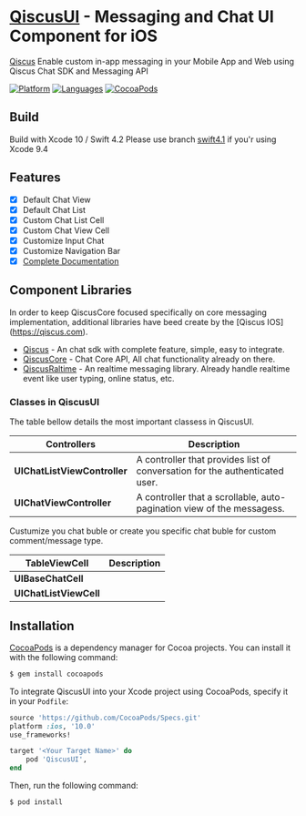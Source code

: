 # [QiscusUI](https://github.com/qiscus) - Messaging and Chat UI Component for iOS
[Qiscus](https://qiscus.com) Enable custom in-app messaging in your Mobile App and Web using Qiscus Chat SDK and Messaging API

[![Platform](https://img.shields.io/badge/platform-iOS-orange.svg)](https://cocoapods.org/pods/QiscusUI)
[![Languages](https://img.shields.io/badge/language-Objective--C%20%7C%20Swift-orange.svg)](https://github.com/qiscus)
[![CocoaPods](https://img.shields.io/badge/pod-v3.0.109-green.svg)](https://cocoapods.org/pods/QiscusUI)

## Build

Build with Xcode 10 / Swift 4.2
Please use branch [swift4.1](https://github.com/qiscus/QiscusUI-iOS/tree/swift4.1) if you'r using Xcode 9.4


## Features

- [x] Default Chat View
- [x] Default Chat List
- [x] Custom Chat List Cell
- [X] Custom Chat View Cell
- [x] Customize Input Chat
- [x] Customize Navigation Bar
- [x] [Complete Documentation](https://qiscus.com)

## Component Libraries

In order to keep QiscusCore focused specifically on core messaging implementation, additional libraries have beed create by the [Qiscus IOS] (https://qiscus.com).

* [Qiscus](https://github.com/qiscus) - An chat sdk with complete feature, simple, easy to integrate.
* [QiscusCore](https://github.com/qiscus) - Chat Core API, All chat functionality already on there.
* [QiscusRaltime](https://github.com/qiscus) - An realtime messaging library. Already handle realtime event like user typing, online status, etc.

### Classes in QiscusUI

The table bellow details the most important classess in QiscusUI.


| Controllers                                       | Description                                                                                                                                                                            |
|-----------------------------------------------|----------------------------------------------------------------------------------------------------------------------------------------------------------------------------------------|
| **UIChatListViewController**                   | A controller that provides list of conversation for the authenticated user.                                       |
| **UIChatViewController**                          | A controller that a scrollable, auto-pagination view of the messagess. |


Custumize you chat buble or create you specific chat buble for custom comment/message type.


| TableViewCell                                       | Description                                                                                                                                                                            |
|-----------------------------------------------|----------------------------------------------------------------------------------------------------------------------------------------------------------------------------------------|
| **UIBaseChatCell**                   |                                       |
| **UIChatListViewCell** |						|


## Installation

[CocoaPods](https://cocoapods.org) is a dependency manager for Cocoa projects. You can install it with the following command:

```bash
$ gem install cocoapods
```

To integrate QiscusUI into your Xcode project using CocoaPods, specify it in your `Podfile`:

```ruby
source 'https://github.com/CocoaPods/Specs.git'
platform :ios, '10.0'
use_frameworks!

target '<Your Target Name>' do
    pod 'QiscusUI',
end
```

Then, run the following command:

```bash
$ pod install
```


